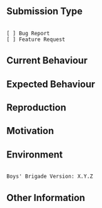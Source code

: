 ## Submission Type
<!-- Check one of the following options with "x". -->
<pre><code>
[ ] Bug Report
[ ] Feature Request
</code></pre>

## Current Behaviour
<!-- Describe how the issue manifests. -->


## Expected Behaviour
<!-- Describe what the desired behavior would be. -->


## Reproduction
<!-- For bug reports please provide the *STEPS TO REPRODUCE*. -->


## Motivation
<!-- Describe the motivation or the concrete use case. -->


## Environment
<!-- Check whether this is still an issue in the most recent version. -->
<pre><code>
Boys' Brigade Version: X.Y.Z
</code></pre>

## Other Information
<!-- List any other information that is relevant to your issue. -->
